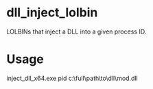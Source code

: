 # dll_inject_lolbin
LOLBINs that inject a DLL into a given process ID.

# Usage
inject_dll_x64.exe pid c:\full\path\to\dll\mod.dll